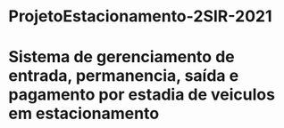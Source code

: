 # ProjetoEstacionamento-2SIR-2021
# Sistema de gerenciamento de entrada, permanencia, saída e pagamento por estadia de veiculos em estacionamento
